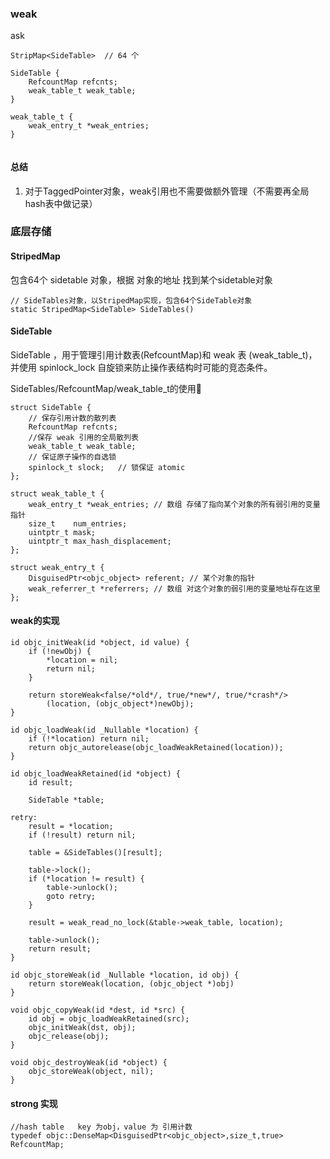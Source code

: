 ### weak

ask 
```
StripMap<SideTable>  // 64 个

SideTable {
    RefcountMap refcnts;
    weak_table_t weak_table;
}

weak_table_t {
    weak_entry_t *weak_entries;
}


```

#### 总结

1. 对于TaggedPointer对象，weak引用也不需要做额外管理（不需要再全局hash表中做记录）

### 底层存储

#### StripedMap
包含64个 sidetable 对象，根据 对象的地址 找到某个sidetable对象
```
// SideTables对象，以StripedMap实现，包含64个SideTable对象
static StripedMap<SideTable> SideTables()
```

#### SideTable
SideTable ，用于管理引用计数表(RefcountMap)和 weak 表 (weak_table_t)，并使用 spinlock_lock 自旋锁来防止操作表结构时可能的竞态条件。

SideTables/RefcountMap/weak_table_t的使用
```
struct SideTable {
    // 保存引用计数的散列表
    RefcountMap refcnts;
    //保存 weak 引用的全局散列表
    weak_table_t weak_table;
    // 保证原子操作的自选锁
    spinlock_t slock;   // 锁保证 atomic
};

struct weak_table_t {
    weak_entry_t *weak_entries; // 数组 存储了指向某个对象的所有弱引用的变量指针
    size_t    num_entries;
    uintptr_t mask;
    uintptr_t max_hash_displacement;
};

struct weak_entry_t {
    DisguisedPtr<objc_object> referent; // 某个对象的指针
    weak_referrer_t *referrers; // 数组 对这个对象的弱引用的变量地址存在这里
};

```

#### weak的实现
```
id objc_initWeak(id *object, id value) {
    if (!newObj) {
        *location = nil;
        return nil;
    }

    return storeWeak<false/*old*/, true/*new*/, true/*crash*/>
        (location, (objc_object*)newObj);
}

id objc_loadWeak(id _Nullable *location) {
    if (!*location) return nil;
    return objc_autorelease(objc_loadWeakRetained(location));
}

id objc_loadWeakRetained(id *object) {
    id result;

    SideTable *table;
    
retry:
    result = *location;
    if (!result) return nil;
    
    table = &SideTables()[result];
    
    table->lock();
    if (*location != result) {
        table->unlock();
        goto retry;
    }

    result = weak_read_no_lock(&table->weak_table, location);

    table->unlock();
    return result;
}

id objc_storeWeak(id _Nullable *location, id obj) {
    return storeWeak(location, (objc_object *)obj)
}

void objc_copyWeak(id *dest, id *src) {
    id obj = objc_loadWeakRetained(src);
    objc_initWeak(dst, obj);
    objc_release(obj);
}

void objc_destroyWeak(id *object) {
    objc_storeWeak(object, nil);
}
```

#### strong 实现

```
//hash table   key 为obj，value 为 引用计数
typedef objc::DenseMap<DisguisedPtr<objc_object>,size_t,true> RefcountMap;
```